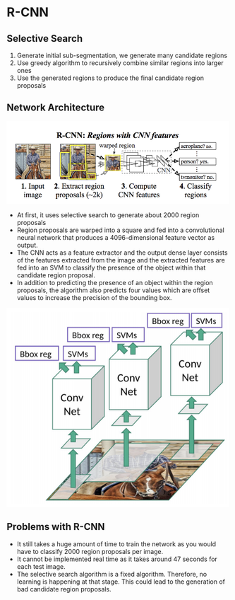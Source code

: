 # R-CNN

## Selective Search

1. Generate initial sub-segmentation, we generate many candidate regions
2. Use greedy algorithm to recursively combine similar regions into larger ones
3. Use the generated regions to produce the final candidate region proposals

## Network Architecture

![img](../../.gitbook/assets/rcnn.png)

- At first, it uses selective search to generate about 2000 region proposals
- Region proposals are warped into a square and fed into a convolutional neural network that produces a 4096-dimensional feature vector as output.
- The CNN acts as a feature extractor and the output dense layer consists of the features extracted from the image and the extracted features are fed into an SVM to classify the presence of the object within that candidate region proposal.
- In addition to predicting the presence of an object within the region proposals, the algorithm also predicts four values which are offset values to increase the precision of the bounding box.

![rcnn2](../../.gitbook/assets/rcnn2.png)

## Problems with R-CNN

- It still takes a huge amount of time to train the network as you would have to classify 2000 region proposals per image.
- It cannot be implemented real time as it takes around 47 seconds for each test image.
- The selective search algorithm is a fixed algorithm. Therefore, no learning is happening at that stage. This could lead to the generation of bad candidate region proposals.

